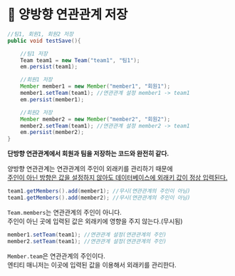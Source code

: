 # 💾 양방향 연관관계 저장   
```java
//팀1, 회원1, 회원2 저장
public void testSave(){

    //팀1 저장
    Team team1 = new Team("team1", "팀1");
    em.persist(team1);

    //회원1 저장
    Member member1 = new Member("member1", "회원1");
    member1.setTeam(team1); //연관관계 설정 member1 -> team1
    em.persist(member1);

    //회원2 저장
    Member member2 = new Member("member2", "회원2");
    member2.setTeam(team1); //연관관계 설정 member2 -> team1
    em.persist(member2);
}
```
**단방향 연관관계에서 회원과 팀을 저장하는 코드와 완전히 같다.**

양방향 연관관계는 연관관계의 주인이 외래키를 관리하기 때문에   
<u>주인이 아닌 방향은 값을 설정하지 않아도 데이터베이스에 외래키 값이 정상 입력된다.</u>   

```java
team1.getMembers().add(member1); //무시(연관관계의 주인이 아님)
team1.getMembers().add(member2); //무시(연관관계의 주인이 아님)
```
`Team.members`는 연관관계의 주인이 아니다.   
주인이 아닌 곳에 입력된 값은 외래키에 영향을 주지 않는다.(무시됨)
```java
member1.setTeam(team1); //연관관계 설정(연관관계의 주인)
member2.setTeam(team1); //연관관계 설정(연관관계의 주인)
```
`Member.team`은 연관관계의 주인이다.   
엔티티 매니저는 이곳에 입력된 값을 이용해서 외래키를 관리한다.